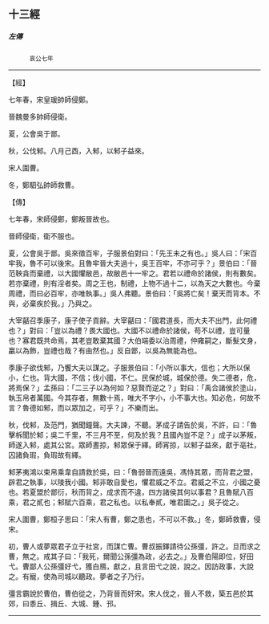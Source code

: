 

## 十三經

##### 左傳
　　　`哀公七年`

* * *

【經】

七年春，宋皇瑗帥師侵鄭。

晉魏曼多帥師侵衛。

夏，公會吳于鄫。

秋，公伐邾。八月己酉，入邾，以邾子益來。

宋人圍曹。

冬，鄭駟弘帥師救曹。

【傳】

七年春，宋師侵鄭，鄭叛晉故也。

晉師侵衛，衛不服也。

夏，公會吳于鄫。吳來徵百牢，子服景伯對曰：「先王未之有也。」吳人曰：「宋百牢我，魯不可以後宋。且魯牢晉大夫過十，吳王百牢，不亦可乎？」景伯曰：「晉范鞅貪而棄禮，以大國懼敝邑，故敝邑十一牢之。君若以禮命於諸侯，則有數矣。若亦棄禮，則有淫者矣。周之王也，制禮，上物不過十二，以為天之大數也。今棄周禮，而曰必百牢，亦唯執事。」吳人弗聽。景伯曰：「吳將亡矣！棄天而背本。不與，必棄疾於我。」乃與之。

大宰嚭召季康子，康子使子貢辭。大宰嚭曰：「國君道長，而大夫不出門，此何禮也？」對曰：「豈以為禮？畏大國也。大國不以禮命於諸侯，苟不以禮，豈可量也？寡君既共命焉，其老豈敢棄其國？大伯端委以治周禮，仲雍嗣之，斷髮文身，臝以為飾，豈禮也哉？有由然也。」反自鄫，以吳為無能為也。

季康子欲伐邾，乃饗大夫以謀之。子服景伯曰：「小所以事大，信也；大所以保小，仁也。背大國，不信；伐小國，不仁。民保於城，城保於德。失二德者，危，將焉保？」孟孫曰：「二三子以為何如？惡賢而逆之？」對曰：「禹合諸侯於塗山，執玉帛者萬國。今其存者，無數十焉，唯大不字小，小不事大也。知必危，何故不言？魯德如邾，而以眾加之，可乎？」不樂而出。

秋，伐邾，及范門，猶聞鐘聲。大夫諫，不聽。茅成子請告於吳，不許，曰：「魯擊柝聞於邾；吳二千里，不三月不至，何及於我？且國內豈不足？」成子以茅叛，師遂入邾，處其公宮。眾師晝掠，邾眾保于繹。師宵掠，以邾子益來，獻于亳社，囚諸負瑕，負瑕故有繹。

邾茅夷鴻以束帛乘韋自請救於吳，曰：「魯弱晉而遠吳，馮恃其眾，而背君之盟，辟君之執事，以陵我小國。邾非敢自愛也，懼君威之不立。君威之不立，小國之憂也。若夏盟於鄫衍，秋而背之，成求而不違，四方諸侯其何以事君？且魯賦八百乘，君之貳也；邾賦六百乘，君之私也。以私奉貳，唯君圖之。」吳子從之。

宋人圍曹，鄭桓子思曰：「宋人有曹，鄭之患也，不可以不救。」冬，鄭師救曹，侵宋。

初，曹人或夢眾君子立于社宮，而謀亡曹。曹叔振鐸請待公孫彊，許之。旦而求之曹，無之。戒其子曰：「我死，爾聞公孫彊為政，必去之。」及曹伯陽即位，好田弋。曹鄙人公孫彊好弋，獲白鴈，獻之，且言田弋之說，說之。因訪政事，大說之。有寵，使為司城以聽政。夢者之子乃行。

彊言霸說於曹伯，曹伯從之，乃背晉而奸宋。宋人伐之，晉人不救，築五邑於其郊，曰黍丘、揖丘、大城、鍾、邘。

* * *

